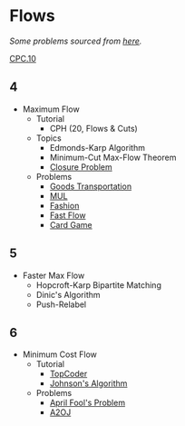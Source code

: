 # Flows

*Some problems sourced from [here](http://codeforces.com/blog/entry/54526?#comment-385354).*
  
[CPC.10](https://github.com/SuprDewd/T-414-AFLV/tree/master/10_graphs_3_network_flow)

## 4
  * Maximum Flow
    * Tutorial
      * CPH (20, Flows & Cuts)
    * Topics
      * Edmonds-Karp Algorithm
      * Minimum-Cut Max-Flow Theorem
      * [Closure Problem](https://en.wikipedia.org/wiki/Closure_problem)
    * Problems
      * [Goods Transportation](http://codeforces.com/problemset/problem/724/E) [](52)
      * [MUL](http://arc085.contest.atcoder.jp/tasks/arc085_c) [](67)
      * [Fashion](https://csacademy.com/contest/rmi-2017-day-1/task/fashion/statement/) [](95)
      * [Fast Flow](http://www.spoj.com/problems/FASTFLOW/) [](107)
      * [Card Game](http://codeforces.com/problemset/problem/808/F) [](135)

## 5
  * Faster Max Flow
    * Hopcroft-Karp Bipartite Matching
    * Dinic's Algorithm
    * Push-Relabel
      
## 6
  * Minimum Cost Flow
    * Tutorial
      * [TopCoder](https://www.topcoder.com/community/data-science/data-science-tutorials/minimum-cost-flow-part-two-algorithms/)
      * [Johnson's Algorithm](https://en.wikipedia.org/wiki/Johnson%27s_algorithm)
    * Problems
      * [April Fool's Problem](http://codeforces.com/contest/802/problem/N)
      * [A2OJ](https://a2oj.com/category?ID=662)
